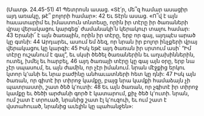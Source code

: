 (Մատթ. 24.45-51)
41 Պետրոսն ասաց. «Տէ՛ր, մե՞զ համար ասացիր այդ առակը, թէ՞ բոլորի համար»: 42 Եւ Տէրն ասաց. «Ո՞վ է այն հաւատարիմ եւ իմաստուն տնտեսը, որին իր տէրը իր ծառաների վրայ վերակացու կարգեց՝ ժամանակի՛ն կերակուր տալու համար: 43 Երանի՜ է այն ծառային, որին իր տէրը, երբ որ գայ, այդպէս արած կը գտնի: 44 Արդարեւ, ասում եմ ձեզ, որ նրան իր բոլոր ինչքերի վրայ վերակացու կը կարգի: 45 Իսկ եթէ այդ ծառան իր սրտում ասի՝ “Իմ տէրը ուշանում է գալ”, եւ սկսի ծեծել ծառաներին եւ աղախիններին, ուտել, խմել եւ հարբել, 46 այդ ծառայի տէրը կը գայ այն օրը, երբ նա չէր սպասում, եւ այն ժամին, որ չէր իմանում. նրան մէջքից երկու կտոր կ՚անի եւ նրա բաժինը անհաւատների հետ կը դնի: 47 Իսկ այն ծառան, որ գիտէ իր տիրոջ կամքը, բայց նրա կամքի համաձայն չի պատրաստի, շատ ծեծ կ՚ուտի: 48 Եւ այն ծառան, որ չգիտէ իր տիրոջ կամքը եւ ծեծի արժանի գործ է կատարում, քիչ ծեծ կ՚ուտի. նրան, ում շատ է տրուած, նրանից շատ էլ կ՚ուզուի, եւ ում շատ է վստահուած, նրանից աւելին կը պահանջեն»:

